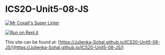 # ICS2O-Unit5-08-JS

[![Mr Coxall's Super Linter](https://github.com/Julienka-Sohal/ICS20-Unit5-08-JS/workflows/Mr%20Coxall's%20Super%20Linter/badge.svg)](https://github.com/Julienka-Sohal/ICS20-Unit5-08-JS/actions/)

[![Run on Repl.it](https://repl.it/badge/github/Julienka-Sohal/ICS20-Unit5-08-JS)](https://repl.it/github/Julienka-Sohal/ICS20-Unit5-08-JS)

This site can be found at: [https://Julienka-Sohal.github.io/ICS20-Unit5-08-JS/](https://Julienka-Sohal.github.io/ICS20-Unit5-08-JS/)
